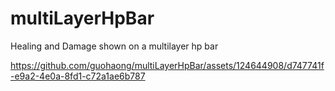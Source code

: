# multiLayerHpBar
Healing and Damage shown on a multilayer hp bar

https://github.com/guohaong/multiLayerHpBar/assets/124644908/d747741f-e9a2-4e0a-8fd1-c72a1ae6b787

